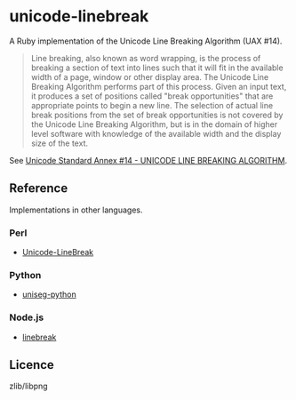 # unicode-linebreak

A Ruby implementation of the Unicode Line Breaking Algorithm (UAX #14).

> Line breaking, also known as word wrapping, is the process of breaking a section of text into lines such that it will fit in the available width of a page, window or other display area. The Unicode Line Breaking Algorithm performs part of this process. Given an input text, it produces a set of positions called "break opportunities" that are appropriate points to begin a new line. The selection of actual line break positions from the set of break opportunities is not covered by the Unicode Line Breaking Algorithm, but is in the domain of higher level software with knowledge of the available width and the display size of the text.

See [Unicode Standard Annex #14 - UNICODE LINE BREAKING ALGORITHM](http://unicode.org/reports/tr14/).

## Reference

Implementations in other languages.

### Perl
- [Unicode-LineBreak](https://github.com/hatukanezumi/Unicode-LineBreak/)

### Python
- [uniseg-python](https://bitbucket.org/emptypage/uniseg-python)

### Node.js
- [linebreak](https://github.com/devongovett/linebreak)

## Licence

zlib/libpng
